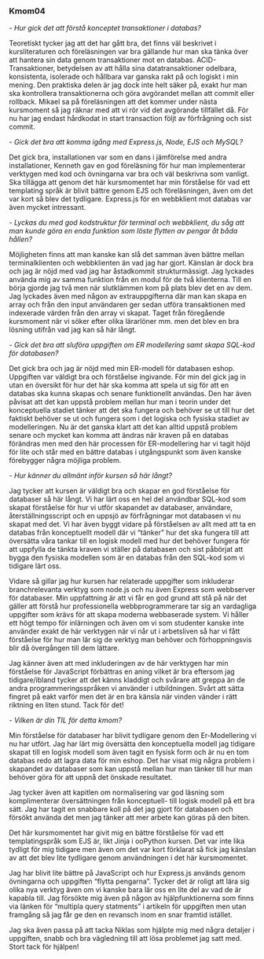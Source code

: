 ### Kmom04

*- Hur gick det att förstå konceptet transaktioner i databas?*

Teoretiskt tycker jag att det har gått bra, det finns väl beskrivet i kursliteraturen och föreläsningen var bra gällande hur man ska tänka över att hantera sin data genom transaktioner mot en databas. ACID-Transaktioner, betydelsen av att hålla sina datatransaktioner odelbara, konsistenta, isolerade och hållbara var ganska rakt på och logiskt i min mening. Den praktiska delen är jag dock inte helt säker på, exakt hur man ska kontrollera transaktionerna och göra avgörandet mellan att commit eller rollback. Mikael sa på föreläsningen att det kommer under nästa kursmoment så jag räknar med att vi rör vid det avgörande tillfället då. För nu har jag endast hårdkodat in start transaction följt av förfrågning och sist commit.

*- Gick det bra att komma igång med Express.js, Node, EJS och MySQL?*

Det gick bra, installationen var som en dans i jämförelse med andra installationer, Kenneth gav en god föreläsning för hur man implementerar verktygen med kod och övningarna var bra och väl beskrivna som vanligt. Ska tillägga att genom det här kursmomentet har min förståelse för vad ett templating språk är blivit bättre genom EJS och föreläsningen, även om det var kort så blev det tydligare. Express.js för en webbklient mot databas var även mycket intressant.

*- Lyckas du med god kodstruktur för terminal och webbklient, du såg att man kunde göra en enda funktion som löste flytten av pengar åt båda hållen?*

Möjligheten finns att man kanske kan slå det samman även bättre mellan terminalklienten och webbklienten än vad jag har gjort. Känslan är dock bra och jag är nöjd med vad jag har åstadkommit strukturmässigt. Jag lyckades använda mig av samma funktion från en modul för de två klienterna. Till en börja gjorde jag två men när slutklämmen kom på plats blev det en av dem. Jag lyckades även med någon av extrauppgifterna där man kan skapa en array och från den input användaren ger sedan utföra transaktionen med indexerade värden från den array vi skapat. Taget från föregående kursmoment när vi söker efter olika lärarlöner mm. men det blev en bra lösning utifrån vad jag kan så här långt.

*- Gick det bra att sluföra uppgiften om ER modellering samt skapa SQL-kod för databasen?*

Det gick bra och jag är nöjd med min ER-modell för databasen eshop. Uppgiften var väldigt bra och förståelse ingivande. För min del gick jag in utan en översikt för hur det här ska komma att spela ut sig för att en databas ska kunna skapas och senare funktionellt användas. Den har även påvisat att det kan uppstå problem mellan hur man i teorin under det konceptuella stadiet tänker att det ska fungera och behöver se ut till hur det faktiskt behöver se ut och fungera som i det logiska och fysiska stadiet av modelleringen. Nu är det ganska klart att det kan alltid uppstå problem senare och mycket kan komma att ändras när kraven på en databas förändras men med den här processen för ER-modellering har vi tagit höjd för lite och står med en bättre databas i utgångspunkt som även kanske förebygger några möjliga problem.

*- Hur känner du allmänt inför kursen så här långt?*

Jag tycker att kursen är väldigt bra och skapar en god förståelse för databaser så här långt. Vi har lärt oss en hel del användbar SQL-kod som skapat förståelse för hur vi utför skapandet av databaser, användare, återställningsscript och en uppsjö av förfrågningar mot databasen vi nu skapat med det. Vi har även byggt vidare på förståelsen av allt med att ta en databas från konceptuellt modell där vi “tänker” hur det ska fungera till att översätta våra tankar till en logisk modell med hur det behöver fungera för att uppfylla de tänkta kraven vi ställer på databasen och sist påbörjat att bygga den fysiska modellen som är en databas från den SQL-kod som vi tidigare lärt oss.

Vidare så gillar jag hur kursen har relaterade uppgifter som inkluderar branchrelevanta verktyg som node.js och nu även Express som webbserver för databaser. Min uppfattning är att vi får en god grund att stå på när det gäller att förstå hur professionella webbprogrammerare tar sig an vardagliga uppgifter som krävs för att skapa moderna webbaserade system. Vi håller ett högt tempo för inlärningen och även om vi som studenter kanske inte använder exakt de här verktygen när vi når ut i arbetsliven så har vi fått förståelse för hur man lär sig de verktyg man behöver och förhoppningsvis blir då övergången till dem lättare. 

Jag känner även att med inkluderingen av de här verktygen har min förståelse för JavaScript förbättras en aning vilket är bra eftersom jag tidigare/ibland tycker att det känns kladdigt och svårare att greppa än de andra programmeringsspråken vi använder i utbildningen. Svårt att sätta fingret på eakt varför men det är en bra känsla när vinden vänder i rätt riktning en liten stund. Tack för det!

*- Vilken är din TIL för detta kmom?*

Min förståelse för databaser har blivit tydligare genom den Er-Modellering vi nu har utfört. Jag har lärt mig översätta den konceptuella modell jag tidigare skapat till en logisk modell som även tagit en fysisk form och är nu en tom databas redo att lagra data för min eshop. Det har visat mig några problem i skapandet av databaser som kan uppstå mellan hur man tänker till hur man behöver göra för att uppnå det önskade resultatet.

Jag tycker även att kapitlen om normalisering var god läsning som komplimenterar översättningen från konceptuell- till logisk modell på ett bra sätt. Jag har tagit en snabbare koll på det jag gjort för databasen och försökt använda det men jag tänker att mer arbete kan göras på den biten.

Det här kursmomentet har givit mig en bättre förståelse för vad ett templatingspråk som EJS är, likt Jinja i ooPython kursen. Det var inte lika tydligt för mig tidigare men även om det var kort förklarat så fick jag känslan av att det blev lite tydligare genom användningen i det här kursmomentet.

Jag har blivit lite bättre på JavaScript och hur Express.js används genom övningarna och uppgiften “flytta pengarna”. Tycker det är roligt att lära sig olika nya verktyg även om vi kanske bara lär oss en lite del av vad de är kapabla till. Jag försökte mig även på någon av hjälpfunktionerna som finns via länken för “multipla query statments” i artikeln för uppgiften men utan framgång så jag får ge den en revansch inom en snar framtid istället.

Jag ska även passa på att tacka Niklas som hjälpte mig med några detaljer i uppgiften, snabb och bra vägledning till att lösa problemet jag satt med. Stort tack för hjälpen!
